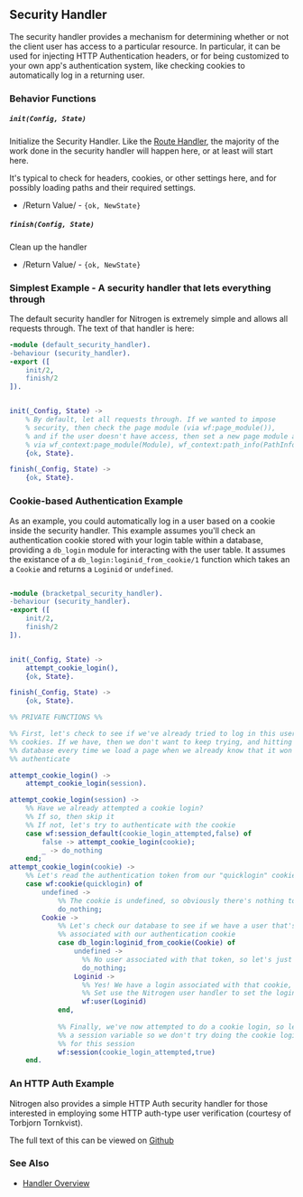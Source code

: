 

## Security Handler

  The security handler provides a mechanism for determining whether or not the
  client user has access to a particular resource.  In particular, it can be
  used for injecting HTTP Authentication headers, or for being customized to
  your own app's authentication system, like checking cookies to automatically
  log in a returning user.

### Behavior Functions
 
##### `init(Config, State)`

  Initialize the Security Handler.  Like the [Route Handler](./route.md),
  the majority of the work done in the security handler will happen here, or
  at least will start here.

  It's typical to check for headers, cookies, or other settings here, and for
  possibly loading paths and their required settings.

 *  /Return Value/ - `{ok, NewState}` 

##### `finish(Config, State)`

  Clean up the handler

 *  /Return Value/ - `{ok, NewState}`

### Simplest Example - A security handler that lets everything through

The default security handler for Nitrogen is extremely simple and allows all
requests through. The text of that handler is here:

```erlang
-module (default_security_handler).
-behaviour (security_handler).
-export ([
    init/2,
    finish/2
]).


init(_Config, State) ->
    % By default, let all requests through. If we wanted to impose
    % security, then check the page module (via wf:page_module()),
    % and if the user doesn't have access, then set a new page module and path info,
    % via wf_context:page_module(Module), wf_context:path_info(PathInfo).
    {ok, State}.

finish(_Config, State) ->
    {ok, State}.

```

### Cookie-based Authentication Example

As an example, you could automatically log in a user based on a cookie inside
the security handler. This example assumes you'll check an authentication
cookie stored with your login table within a database, providing a `db_login`
module for interacting with the user table. It assumes the existance of a 
`db_login:loginid_from_cookie/1` function which takes an a `Cookie` and returns
a `Loginid` or `undefined`.

```erlang

-module (bracketpal_security_handler).
-behaviour (security_handler).
-export ([
    init/2,
    finish/2
]).


init(_Config, State) ->
    attempt_cookie_login(),
    {ok, State}.

finish(_Config, State) ->
    {ok, State}.

%% PRIVATE FUNCTIONS %%

%% First, let's check to see if we've already tried to log in this user using
%% cookies. If we have, then we don't want to keep trying, and hitting the
%% database every time we load a page when we already know that it won't
%% authenticate

attempt_cookie_login() ->
    attempt_cookie_login(session).

attempt_cookie_login(session) ->
    %% Have we already attempted a cookie login?
    %% If so, then skip it
    %% If not, let's try to authenticate with the cookie
    case wf:session_default(cookie_login_attempted,false) of
        false -> attempt_cookie_login(cookie);
        _ -> do_nothing
    end;
attempt_cookie_login(cookie) ->
    %% Let's read the authentication token from our "quicklogin" cookie
    case wf:cookie(quicklogin) of
        undefined ->
            %% The cookie is undefined, so obviously there's nothing to log in
            do_nothing;
        Cookie ->
            %% Let's check our database to see if we have a user that's
            %% associated with our authentication cookie
            case db_login:loginid_from_cookie(Cookie) of
                undefined -> 
                  %% No user associated with that token, so let's just do nothing
                  do_nothing;
                Loginid -> 
                  %% Yes! We have a login associated with that cookie, so let's
                  %% Set use the Nitrogen user handler to set the loginid
                  wf:user(Loginid)
            end,
            
            %% Finally, we've now attempted to do a cookie login, so let's set
            %% a session variable so we don't try doing the cookie login again
            %% for this session
            wf:session(cookie_login_attempted,true)
    end.

```

### An HTTP Auth Example

Nitrogen also provides a simple HTTP Auth security handler for those interested
in employing some HTTP auth-type user verification (courtesy of Torbjorn Tornkvist).

The full text of this can be viewed on [Github](https://github.com/nitrogen/nitrogen_core/blob/master/src/handlers/security/http_basic_auth_security_handler.erl)


### See Also

 *  [Handler Overview](../handlers.md)

